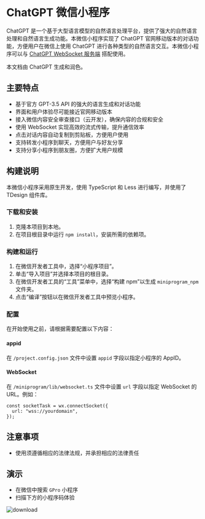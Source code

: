 # ChatGPT 微信小程序

ChatGPT 是一个基于大型语言模型的自然语言处理平台，提供了强大的自然语言处理和自然语言生成功能。本微信小程序实现了 ChatGPT 官网移动版本的对话功能，方便用户在微信上使用 ChatGPT 进行各种类型的自然语言交互。本微信小程序可以与 [ChatGPT WebSocket 服务端](https://github.com/zxz054321/chatgpt-websocket-server) 搭配使用。

本文档由 ChatGPT 生成和润色。

## 主要特点

- 基于官方 GPT-3.5 API 的强大的语言生成和对话功能
- 界面和用户体验尽可能接近官网移动版本
- 接入微信内容安全审查接口（云开发），确保内容的合规和安全
- 使用 WebSocket 实现高效的流式传输，提升通信效率
- 点击对话内容自动复制到剪贴板，方便用户使用
- 支持转发小程序到聊天，方便用户与好友分享
- 支持分享小程序到朋友圈，方便扩大用户规模

## 构建说明

本微信小程序采用原生开发，使用 TypeScript 和 Less 进行编写，并使用了 TDesign 组件库。

### 下载和安装

1. 克隆本项目到本地。
2. 在项目根目录中运行 `npm install`，安装所需的依赖项。

### 构建和运行

1. 在微信开发者工具中，选择“小程序项目”。
2. 单击“导入项目”并选择本项目的根目录。
3. 在微信开发者工具的“工具”菜单中，选择“构建 npm”以生成 `miniprogram_npm` 文件夹。
4. 点击“编译”按钮以在微信开发者工具中预览小程序。

### 配置

在开始使用之前，请根据需要配置以下内容：

#### appid

在 `/project.config.json` 文件中设置 `appid` 字段以指定小程序的 AppID。

#### WebSocket

在 `/miniprogram/lib/websocket.ts` 文件中设置 `url` 字段以指定 WebSocket 的 URL。例如：

```tsx
const socketTask = wx.connectSocket({
  url: "wss://yourdomain",
});
```

## 注意事项

- 使用须遵循相应的法律法规，并承担相应的法律责任

## 演示

- 在微信中搜索 `GPro` 小程序
- 扫描下方的小程序码体验

![download](https://user-images.githubusercontent.com/7540550/228626291-65ccbbb7-ee74-497b-b73d-628fabe876a5.jpg)
